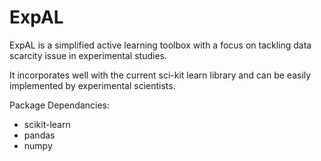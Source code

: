 # ExpAL
ExpAL is a simplified active learning toolbox with a focus on tackling data scarcity issue in experimental studies. 

It incorporates well with the current sci-kit learn library and can be easily implemented by experimental scientists.


Package Dependancies:
- scikit-learn
- pandas
- numpy

